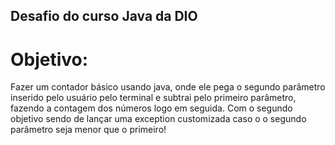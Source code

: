 ## Desafio do curso Java da DIO

# Objetivo: 
Fazer um contador básico usando java, onde ele pega o segundo parâmetro inserido pelo usuário pelo terminal e subtrai pelo primeiro parâmetro, fazendo a contagem dos números logo em seguida.
Com o segundo objetivo sendo de lançar uma exception customizada caso o o segundo parâmetro seja menor que o primeiro!